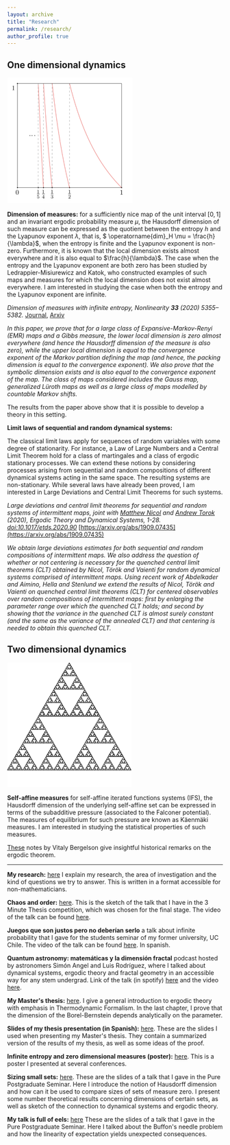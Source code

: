 ```yaml
---
layout: archive
title: "Research"
permalink: /research/
author_profile: true
---
```



## One dimensional dynamics

![Gauss map](/files/gauss.png)

**Dimension of measures:** for a sufficiently nice map of the unit interval $[0,1]$ and an invariant ergodic probability measure $\mu$, the Hausdorff dimension of such measure can be expressed as the quotient between the entropy $h$ and the Lyapunov exponent $\lambda$, that is, $ \operatorname{dim}_H \mu = \frac{h}{\lambda}$,  when the entropy is finite and the Lyapunov exponent is non-zero. Furthermore, it is known that the local dimension exists almost everywhere and it is also equal to $\frac{h}{\lambda}$. The case when the entropy and the Lyapunov exponent are both zero has been studied by Ledrappier-Misiurewicz and Katok, who constructed examples of such maps and measures for which the local dimension does not exist almost everywhere. I am interested in studying the case when both the entropy and the Lyapunov exponent are infinite.

*Dimension of measures with infinite entropy, Nonlinearity **33** (2020) 5355–5382.* [Journal](https://iopscience.iop.org/article/10.1088/1361-6544/ab949a), [Arxiv](https://arxiv.org/abs/1812.04612)

*In this paper, we prove that for a large class of Expansive-Markov-Renyi (EMR) maps and a Gibbs measure, the lower local dimension is zero almost everywhere (and hence the Hausdorff dimension of the measure is also zero), while the upper local dimension is equal to the convergence exponent of the Markov partition defining the map (and hence, the packing dimension is equal to the convergence exponent). We also prove that the symbolic dimension exists and is also equal to the convergence exponent of the map.  The class of maps considered includes the Gauss map, generalized Lüroth maps as well as a large class of maps modelled by countable Markov shifts.*

The results from the paper above show that it is possible to develop a theory in this setting.

**Limit laws of sequential and random dynamical systems:**

The classical limit laws apply for sequences of random variables with some degree of stationarity. For instance, a Law of Large Numbers and a Central Limit Theorem hold for a class of martingales and a class of ergodic stationary processes. We can extend these notions by considering processes arising from sequential and random compositions of different dynamical systems acting in the same space. The resulting systems are non-stationary. While several laws have already been proved, I am interested in Large Deviations and Central Limit Theorems for such systems.

*Large deviations and central limit theorems for sequential and random systems of intermittent maps, joint with [Matthew Nicol](https://www.math.uh.edu/~nicol/) and [Andrew Torok](https://www.math.uh.edu/~torok/) (2020), Ergodic Theory and Dynamical Systems, 1-28. [doi:10.1017/etds.2020.90](doi:10.1017/etds.2020.)* [https://arxiv.org/abs/1909.07435](https://arxiv.org/abs/1909.07435)

*We obtain large deviations estimates for both sequential and random compositions of intermittent maps. We also address the question of whether or not centering is necessary for the quenched central limit theorems (CLT) obtained by Nicol, Török and Vaienti for random dynamical systems comprised of intermittent maps. Using recent work of Abdelkader and Aimino, Hella and Stenlund we extend the results of Nicol, Török and Vaienti on quenched central limit theorems (CLT) for centered observables over random compositions of intermittent maps: first by enlarging the parameter range over which the quenched CLT holds; and second by showing that the variance in the quenched CLT is almost surely constant (and the same as the variance of the annealed CLT) and that centering is needed to obtain this quenched CLT.*


## Two dimensional dynamics

![Sierpinski triangle](/files/sierp.png)

**Self-affine measures** for self-affine iterated functions systems (IFS), the Hausdorff dimension of the underlying self-affine set can be expressed in terms of the subadditive pressure (associated to the Falconer potential). The measures of equilibrium for such pressure are known as Käenmäki measures. I am interested in studying the statistical properties of such measures.

[These](https://people.math.osu.edu/bergelson.1/vb_Kyoto8Nov04.pdf) notes by Vitaly Bergelson give insightful historical remarks on the ergodic theorem.

---

**My research:** [here](/files/pdfs/research.pdf) I explain my research, the area of investigation and the kind of questions we try to answer. This is written in a format accessible for non-mathematicians.

**Chaos and order:** [here](/files/pdfs/chaos.pdf). This is the sketch of the talk that I have in the 3 Minute Thesis competition, which was chosen for the final stage. The video of the talk can be found [here](https://youtu.be/W9WJXjCynx4).

**Juegos que son justos pero no deberían serlo** a talk about infinite probability that I gave for the students seminar of my former university, UC Chile. The video of the talk can be found [here](https://youtu.be/MOWkI2MHxIA). In spanish.

**Quantum astronomy: matemáticas y la dimensión fractal** podcast hosted by astronomers Simón Angel and Luis Rodríguez, where I talked about dynamical systems, ergodic theory and fractal geometry in an accessible way for any stem undergrad. Link of the talk (in spotify) [here](https://open.spotify.com/episode/5Le5YaM5io2ucscKUjly5J?si=meVX2p-uSdOprqtQS3-nEw) and the video [here](https://www.youtube.com/watch?v=Cg37gkbZigI).

**My Master's thesis:** [here](/files/pdfs/thesis.pdf). I give a general introduction to ergodic theory with emphasis in Thermodynamic Formalism. In the last chapter, I prove that the dimension of the Borel-Bernstein depends analytically on the parameter.

**Slides of my thesis presentation (in Spanish):** [here](/files/pdfs/slides.pdf). These are the slides I used when presenting my Master's thesis. They contain a summarized  version of the results of my thesis, as well as some ideas of the proof.

**Infinite entropy and zero dimensional measures (poster):** [here](/files/pdfs/poster.pdf). This is a poster I presented at several conferences.

**Sizing small sets:** [here](/files/pdfs/pps.pdf). These are the slides of a talk that I gave in the Pure Postgraduate Seminar. Here I introduce the notion of Hausdorff dimension and how can it be used to compare sizes of sets of measure zero. I present some number theoretical results concerning dimensions of certain sets, as well as sketch of the connection to dynamical systems and ergodic theory.

**My talk is full of eels:** [here](/files/pdfs/buffon.pdf) These are the slides of a talk that I gave in the Pure Postgraduate Seminar. Here I talked about the Buffon's needle problem and how the linearity of expectation yields unexpected consequences. 

